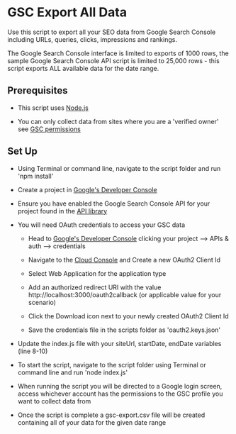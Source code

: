 # GSC Export All Data

Use this script to export all your SEO data from Google Search Console including URLs, queries, clicks, impressions and rankings.

The Google Search Console interface is limited to exports of 1000 rows, the sample Google Search Console API script is limited to 25,000 rows - this script exports ALL available data for the date range.

## Prerequisites

- This script uses [Node.js](https://nodejs.org/en/)

- You can only collect data from sites where you are a 'verified owner' see [GSC permissions](https://developers.google.com/webmaster-tools/search-console-api-original/v3/prereqs)

## Set Up

- Using Terminal or command line, navigate to the script folder and run 'npm install'

- Create a project in [Google's Developer Console](https://console.developers.google.com/projectcreate)

- Ensure you have enabled the Google Search Console API for your project found in the [API library](https://console.developers.google.com/apis/library)

- You will need OAuth credentials to access your GSC data

  - Head to [Google's Developer Console](https://console.cloud.google.com/apis/credentials) clicking your project --> APIs & auth --> credentials

  - Navigate to the [Cloud Console](https://console.cloud.google.com/apis/credentials) and Create a new OAuth2 Client Id

  - Select Web Application for the application type

  - Add an authorized redirect URI with the value http://localhost:3000/oauth2callback (or applicable value for your scenario)

  - Click the Download icon next to your newly created OAuth2 Client Id

  - Save the credentials file in the scripts folder as 'oauth2.keys.json'

- Update the index.js file with your siteUrl, startDate, endDate variables (line 8-10)

- To start the script, navigate to the script folder using Terminal or command line and run 'node index.js'

- When running the script you will be directed to a Google login screen, access whichever account has the permissions to the GSC profile you want to collect data from

- Once the script is complete a gsc-export.csv file will be created containing all of your data for the given date range
